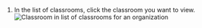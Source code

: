1. In the list of classrooms, click the classroom you want to view.
   ![Classroom in list of classrooms for an organization](/assets/images/help/classroom/click-classroom-in-list.png)

